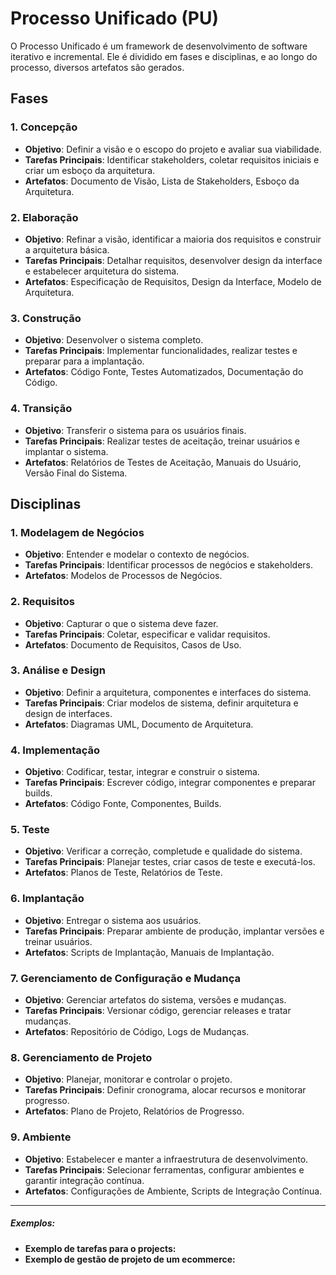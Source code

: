# Processo Unificado (PU)

O Processo Unificado é um framework de desenvolvimento de software iterativo e incremental. Ele é dividido em fases e disciplinas, e ao longo do processo, diversos artefatos são gerados.

## Fases

### 1. Concepção
- **Objetivo**: Definir a visão e o escopo do projeto e avaliar sua viabilidade.
- **Tarefas Principais**: Identificar stakeholders, coletar requisitos iniciais e criar um esboço da arquitetura.
- **Artefatos**: Documento de Visão, Lista de Stakeholders, Esboço da Arquitetura.

### 2. Elaboração 
- **Objetivo**: Refinar a visão, identificar a maioria dos requisitos e construir a arquitetura básica.
- **Tarefas Principais**: Detalhar requisitos, desenvolver design da interface e estabelecer arquitetura do sistema.
- **Artefatos**: Especificação de Requisitos, Design da Interface, Modelo de Arquitetura.

### 3. Construção
- **Objetivo**: Desenvolver o sistema completo.
- **Tarefas Principais**: Implementar funcionalidades, realizar testes e preparar para a implantação.
- **Artefatos**: Código Fonte, Testes Automatizados, Documentação do Código.

### 4. Transição
- **Objetivo**: Transferir o sistema para os usuários finais.
- **Tarefas Principais**: Realizar testes de aceitação, treinar usuários e implantar o sistema.
- **Artefatos**: Relatórios de Testes de Aceitação, Manuais do Usuário, Versão Final do Sistema.

## Disciplinas

### 1. Modelagem de Negócios
- **Objetivo**: Entender e modelar o contexto de negócios.
- **Tarefas Principais**: Identificar processos de negócios e stakeholders.
- **Artefatos**: Modelos de Processos de Negócios.

### 2. Requisitos
- **Objetivo**: Capturar o que o sistema deve fazer.
- **Tarefas Principais**: Coletar, especificar e validar requisitos.
- **Artefatos**: Documento de Requisitos, Casos de Uso.

### 3. Análise e Design
- **Objetivo**: Definir a arquitetura, componentes e interfaces do sistema.
- **Tarefas Principais**: Criar modelos de sistema, definir arquitetura e design de interfaces.
- **Artefatos**: Diagramas UML, Documento de Arquitetura.

### 4. Implementação
- **Objetivo**: Codificar, testar, integrar e construir o sistema.
- **Tarefas Principais**: Escrever código, integrar componentes e preparar builds.
- **Artefatos**: Código Fonte, Componentes, Builds.

### 5. Teste
- **Objetivo**: Verificar a correção, completude e qualidade do sistema.
- **Tarefas Principais**: Planejar testes, criar casos de teste e executá-los.
- **Artefatos**: Planos de Teste, Relatórios de Teste.

### 6. Implantação
- **Objetivo**: Entregar o sistema aos usuários.
- **Tarefas Principais**: Preparar ambiente de produção, implantar versões e treinar usuários.
- **Artefatos**: Scripts de Implantação, Manuais de Implantação.

### 7. Gerenciamento de Configuração e Mudança
- **Objetivo**: Gerenciar artefatos do sistema, versões e mudanças.
- **Tarefas Principais**: Versionar código, gerenciar releases e tratar mudanças.
- **Artefatos**: Repositório de Código, Logs de Mudanças.

### 8. Gerenciamento de Projeto
- **Objetivo**: Planejar, monitorar e controlar o projeto.
- **Tarefas Principais**: Definir cronograma, alocar recursos e monitorar progresso.
- **Artefatos**: Plano de Projeto, Relatórios de Progresso.

### 9. Ambiente
- **Objetivo**: Estabelecer e manter a infraestrutura de desenvolvimento.
- **Tarefas Principais**: Selecionar ferramentas, configurar ambientes e garantir integração contínua.
- **Artefatos**: Configurações de Ambiente, Scripts de Integração Contínua.

---

##### Exemplos:

* **Exemplo de tarefas para o projects:** [](exemplo_tarefas_projects.md)
* **Exemplo de gestão de projeto de um ecommerce:** [](exemplo_gestao_ecommerce.md)

